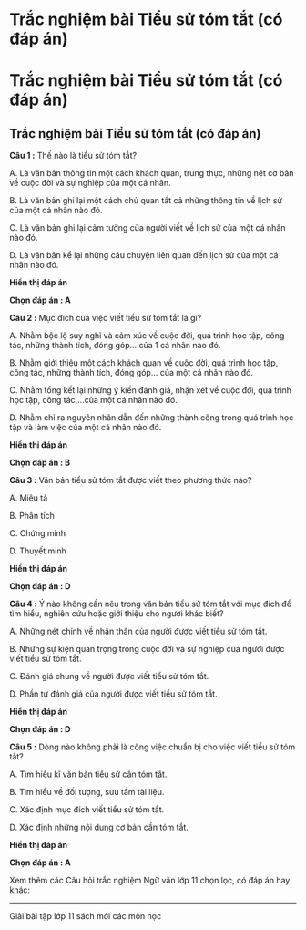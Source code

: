 # Trắc nghiệm bài Tiểu sử tóm tắt (có đáp án)

# Trắc nghiệm bài Tiểu sử tóm tắt (có đáp án)

## Trắc nghiệm bài Tiểu sử tóm tắt (có đáp án)

**Câu 1 :** Thế nào là tiểu sử tóm tắt? 

A. Là văn bản thông tin một cách khách quan, trung thực, những nét cơ bản về cuộc đời và sự nghiệp của một cá nhân.

B. Là văn bản ghi lại một cách chủ quan tất cả những thông tin về lịch sử của một cá nhân nào đó. 

C. Là văn bản ghi lại cảm tưởng của người viết về lịch sử của một cá nhân nào đó. 

D. Là văn bản kể lại những câu chuyện liên quan đến lịch sử của một cá nhân nào đó. 

**Hiển thị đáp án**

**Chọn đáp án : A**

**Câu 2 :** Mục đích của việc viết tiểu sử tóm tắt là gì? 

A. Nhằm bộc lộ suy nghĩ và cảm xúc về cuộc đời, quá trình học tập, công tác, những thành tích, đóng góp… của 1 cá nhân nào đó. 

B. Nhằm giới thiệu một cách khách quan về cuộc đời, quá trình học tập, công tác, những thành tích, đóng góp… của một cá nhân nào đó. 

C. Nhằm tổng kết lại những ý kiến đánh giá, nhận xét về cuộc đời, quá trình học tập, công tác,…của một cá nhân nào đó. 

D. Nhằm chỉ ra nguyên nhân dẫn đến những thành công trong quá trình học tập và làm việc của một cá nhân nào đó. 

**Hiển thị đáp án**

**Chọn đáp án : B**

**Câu 3 :** Văn bản tiểu sử tóm tắt được viết theo phương thức nào? 

A. Miêu tả 

B. Phân tích 

C. Chứng minh 

D. Thuyết minh 

**Hiển thị đáp án**

**Chọn đáp án : D**

**Câu 4 :** Ý nào không cần nêu trong văn bản tiểu sử tóm tắt với mục đích để tìm hiểu, nghiên cứu hoặc giới thiệu cho người khác biết? 

A. Những nét chính về nhân thân của người được viết tiểu sử tóm tắt.

B. Những sự kiện quan trọng trong cuộc đời và sự nghiệp của người được viết tiểu sử tóm tắt. 

C. Đánh giá chung về người được viết tiểu sử tóm tắt.

D. Phần tự đánh giá của người được viết tiểu sử tóm tắt. 

**Hiển thị đáp án**

**Chọn đáp án : D**

**Câu 5 :** Dòng nào không phải là công việc chuẩn bị cho việc viết tiểu sử tóm tắt? 

A. Tìm hiểu kĩ văn bản tiểu sử cần tóm tắt.

B. Tìm hiểu về đối tượng, sưu tầm tài liệu. 

C. Xác định mục đích viết tiểu sử tóm tắt. 

D. Xác định những nội dung cơ bản cần tóm tắt. 

**Hiển thị đáp án**

**Chọn đáp án : A**

Xem thêm các Câu hỏi trắc nghiệm Ngữ văn lớp 11 chọn lọc, có đáp án hay khác:

* * *

Giải bài tập lớp 11 sách mới các môn học
